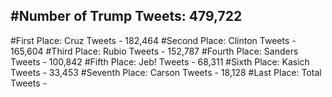 #Number of Trump Tweets: 479,722
---
#First Place: Cruz Tweets - 182,464
#Second Place: Clinton Tweets - 165,604
#Third Place: Rubio Tweets - 152,787
#Fourth Place: Sanders Tweets - 100,842
#Fifth Place: Jeb! Tweets - 68,311
#Sixth Place: Kasich Tweets - 33,453
#Seventh Place: Carson Tweets - 18,128
#Last Place: Total Tweets -  
